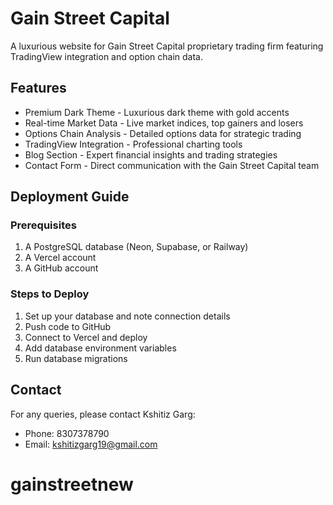 # Gain Street Capital

A luxurious website for Gain Street Capital proprietary trading firm featuring TradingView integration and option chain data.

## Features

- Premium Dark Theme - Luxurious dark theme with gold accents
- Real-time Market Data - Live market indices, top gainers and losers
- Options Chain Analysis - Detailed options data for strategic trading
- TradingView Integration - Professional charting tools
- Blog Section - Expert financial insights and trading strategies
- Contact Form - Direct communication with the Gain Street Capital team

## Deployment Guide

### Prerequisites
1. A PostgreSQL database (Neon, Supabase, or Railway)
2. A Vercel account
3. A GitHub account

### Steps to Deploy
1. Set up your database and note connection details
2. Push code to GitHub
3. Connect to Vercel and deploy
4. Add database environment variables
5. Run database migrations

## Contact

For any queries, please contact Kshitiz Garg:
- Phone: 8307378790
- Email: kshitizgarg19@gmail.com
# gainstreetnew
